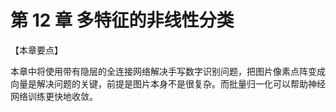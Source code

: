 # 第 12 章 多特征的非线性分类

【本章要点】

本章中将使用带有隐层的全连接网络解决手写数字识别问题，把图片像素点阵变成向量是解决问题的关键，前提是图片本身不是很复杂。而批量归一化可以帮助神经网络训练更快地收敛。

